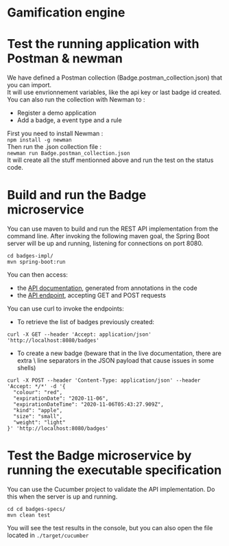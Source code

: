 # Gamification engine

# Test the running application with Postman & newman
We have defined a Postman collection (Badge.postman_collection.json) that you can import. <br>
It will use envrionnement variables, like the api key or last badge id created.
You can also run the collection with Newman to : <br>
- Register a demo application
- Add a badge, a event type and a rule

First you need to install Newman : <br>
`npm install -g newman` <br>
Then run the .json collection file : <br>
`newman run Badge.postman_collection.json` <br>
It will create all the stuff mentionned above and run the test on the status code.
# Build and run the Badge microservice

You can use maven to build and run the REST API implementation from the command line. After invoking the following maven goal, the Spring Boot server will be up and running, listening for connections on port 8080.

```
cd badges-impl/
mvn spring-boot:run
```

You can then access:

* the [API documentation](http://localhost:8080/swagger-ui.html), generated from annotations in the code
* the [API endpoint](http://localhost:8080/), accepting GET and POST requests

You can use curl to invoke the endpoints:

* To retrieve the list of badges previously created:

```
curl -X GET --header 'Accept: application/json' 'http://localhost:8080/badges'
```

* To create a new badge (beware that in the live documentation, there are extra \ line separators in the JSON payload that cause issues in some shells)

```
curl -X POST --header 'Content-Type: application/json' --header 'Accept: */*' -d '{
  "colour": "red",
  "expirationDate": "2020-11-06",
  "expirationDateTime": "2020-11-06T05:43:27.909Z",
  "kind": "apple",
  "size": "small",
  "weight": "light"
}' 'http://localhost:8080/badges'
```

# Test the Badge microservice by running the executable specification

You can use the Cucumber project to validate the API implementation. Do this when the server is up and running.

```
cd cd badges-specs/
mvn clean test
```
You will see the test results in the console, but you can also open the file located in `./target/cucumber`

